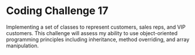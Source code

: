 # Coding Challenge 17
Implementing a set of classes to represent customers, sales reps, and VIP customers. This challenge will assess my ability to use object-oriented programming principles including inheritance, method overriding, and array manipulation.